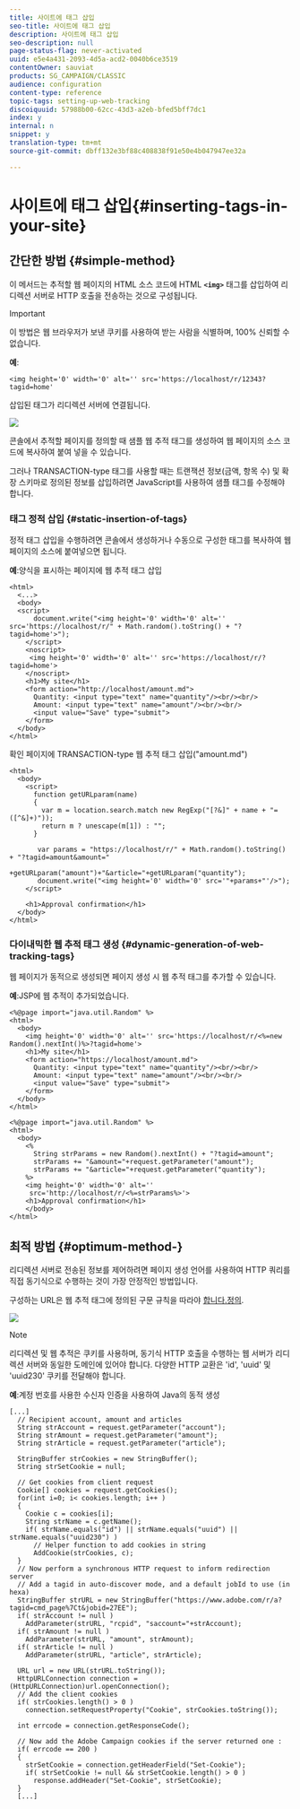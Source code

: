 ```yaml
---
title: 사이트에 태그 삽입
seo-title: 사이트에 태그 삽입
description: 사이트에 태그 삽입
seo-description: null
page-status-flag: never-activated
uuid: e5e4a431-2093-4d5a-acd2-0040b6ce3519
contentOwner: sauviat
products: SG_CAMPAIGN/CLASSIC
audience: configuration
content-type: reference
topic-tags: setting-up-web-tracking
discoiquuid: 57988b00-62cc-43d3-a2eb-bfed5bff7dc1
index: y
internal: n
snippet: y
translation-type: tm+mt
source-git-commit: dbff132e3bf88c408838f91e50e4b047947ee32a

---
```



# 사이트에 태그 삽입{#inserting-tags-in-your-site}

## 간단한 방법 {#simple-method}

이 메서드는 추적할 웹 페이지의 HTML 소스 코드에 HTML **`<img>`** 태그를 삽입하여 리디렉션 서버로 HTTP 호출을 전송하는 것으로 구성됩니다.

>[!IMPORTANT]
>
>이 방법은 웹 브라우저가 보낸 쿠키를 사용하여 받는 사람을 식별하며, 100% 신뢰할 수 없습니다.

**예**:

```
<img height='0' width='0' alt='' src='https://localhost/r/12343?tagid=home'
```

삽입된 태그가 리디렉션 서버에 연결됩니다.

![](assets/d_ncs_integration_webtracking_structure2.png)

콘솔에서 추적할 페이지를 정의할 때 샘플 웹 추적 태그를 생성하여 웹 페이지의 소스 코드에 복사하여 붙여 넣을 수 있습니다.

그러나 TRANSACTION-type 태그를 사용할 때는 트랜잭션 정보(금액, 항목 수) 및 확장 스키마로 정의된 정보를 삽입하려면 JavaScript를 사용하여 샘플 태그를 수정해야 합니다.

### 태그 정적 삽입 {#static-insertion-of-tags}

정적 태그 삽입을 수행하려면 콘솔에서 생성하거나 수동으로 구성한 태그를 복사하여 웹 페이지의 소스에 붙여넣으면 됩니다.

**예**:양식을 표시하는 페이지에 웹 추적 태그 삽입

```
<html>
  <...>
  <body>
  <script>
      document.write("<img height='0' width='0' alt='' src='https://localhost/r/" + Math.random().toString() + "?tagid=home'>");
    </script>
    <noscript>
     <img height='0' width='0' alt='' src='https://localhost/r/?tagid=home'>
    </noscript>
    <h1>My site</h1>
    <form action="http://localhost/amount.md">
      Quantity: <input type="text" name="quantity"/><br/><br/>
      Amount: <input type="text" name="amount"/><br/><br/>
      <input value="Save" type="submit">
    </form>
  </body>
</html>
```

확인 페이지에 TRANSACTION-type 웹 추적 태그 삽입(&quot;amount.md&quot;)

```
<html>
  <body>
    <script>
      function getURLparam(name) 
      {
        var m = location.search.match new RegExp("[?&]" + name + "=([^&]+)"));
        return m ? unescape(m[1]) : "";
      }
 
       var params = "https://localhost/r/" + Math.random().toString() + "?tagid=amount&amount="
                      +getURLparam("amount")+"&article="+getURLparam("quantity");
       document.write("<img height='0' width='0' src='"+params+"'/>");
    </script>

    <h1>Approval confirmation</h1>
  </body>
</html>
```

### 다이내믹한 웹 추적 태그 생성 {#dynamic-generation-of-web-tracking-tags}

웹 페이지가 동적으로 생성되면 페이지 생성 시 웹 추적 태그를 추가할 수 있습니다.

**예**:JSP에 웹 추적이 추가되었습니다.

```
<%@page import="java.util.Random" %>
<html>
  <body>
    <img height='0' width='0' alt='' src='https://localhost/r/<%=new Random().nextInt()%>?tagid=home'>
    <h1>My site</h1>
    <form action="https://localhost/amount.md">
      Quantity: <input type="text" name="quantity"/><br/><br/>
      Amount: <input type="text" name="amount"/><br/><br/>
      <input value="Save" type="submit">
    </form>
  </body>
</html>
```

```
<%@page import="java.util.Random" %>
<html>
  <body>
    <%  
      String strParams = new Random().nextInt() + "?tagid=amount";
      strParams += "&amount="+request.getParameter("amount");
      strParams += "&article="+request.getParameter("quantity");
    %>
    <img height='0' width='0' alt=''
     src='http://localhost/r/<%=strParams%>'>
    <h1>Approval confirmation</h1>
    </body>
</html>
```

## 최적 방법 {#optimum-method-}

리디렉션 서버로 전송된 정보를 제어하려면 페이지 생성 언어를 사용하여 HTTP 쿼리를 직접 동기식으로 수행하는 것이 가장 안정적인 방법입니다.

구성하는 URL은 웹 추적 태그에 정의된 구문 규칙을 따라야 [합니다.정의](../../configuration/using/web-tracking-tag--definition.md).

![](assets/d_ncs_integration_webtracking_structure3.png)

>[!NOTE]
>
>리디렉션 및 웹 추적은 쿠키를 사용하며, 동기식 HTTP 호출을 수행하는 웹 서버가 리디렉션 서버와 동일한 도메인에 있어야 합니다. 다양한 HTTP 교환은 &#39;id&#39;, &#39;uuid&#39; 및 &#39;uuid230&#39; 쿠키를 전달해야 합니다.

**예**:계정 번호를 사용한 수신자 인증을 사용하여 Java의 동적 생성

```
[...]
  // Recipient account, amount and articles
  String strAccount = request.getParameter("account");
  String strAmount = request.getParameter("amount");
  String strArticle = request.getParameter("article");

  StringBuffer strCookies = new StringBuffer();
  String strSetCookie = null;

  // Get cookies from client request
  Cookie[] cookies = request.getCookies();
  for(int i=0; i< cookies.length; i++ )
  {
    Cookie c = cookies[i];
    String strName = c.getName();
    if( strName.equals("id") || strName.equals("uuid") || strName.equals("uuid230") )
      // Helper function to add cookies in string
      AddCookie(strCookies, c);
  }
  // Now perform a synchronous HTTP request to inform redirection server
  // Add a tagid in auto-discover mode, and a default jobId to use (in hexa)
  StringBuffer strURL = new StringBuffer("https://www.adobe.com/r/a?tagid=cmd_page%7Ct&jobid=27EE");
  if( strAccount != null )
    AddParameter(strURL, "rcpid", "saccount="+strAccount);
  if( strAmount != null )
    AddParameter(strURL, "amount", strAmount);
  if( strArticle != null )
    AddParameter(strURL, "article", strArticle);
  
  URL url = new URL(strURL.toString());
  HttpURLConnection connection = (HttpURLConnection)url.openConnection();
  // Add the client cookies
  if( strCookies.length() > 0 )
    connection.setRequestProperty("Cookie", strCookies.toString());

  int errcode = connection.getResponseCode();

  // Now add the Adobe Campaign cookies if the server returned one :
  if( errcode == 200 )
  {
    strSetCookie = connection.getHeaderField("Set-Cookie");
    if( strSetCookie != null && strSetCookie.length() > 0 )
      response.addHeader("Set-Cookie", strSetCookie);
  }
  [...]
```

